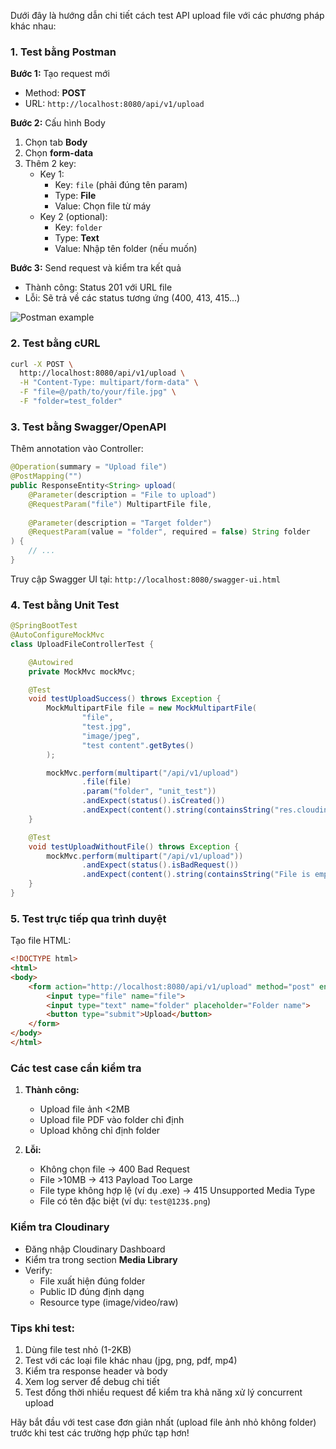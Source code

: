 Dưới đây là hướng dẫn chi tiết cách test API upload file với các phương pháp khác nhau:

### 1. **Test bằng Postman**
**Bước 1:** Tạo request mới
- Method: **POST**
- URL: `http://localhost:8080/api/v1/upload`

**Bước 2:** Cấu hình Body
1. Chọn tab **Body**
2. Chọn **form-data**
3. Thêm 2 key:
    - Key 1:
        - Key: `file` (phải đúng tên param)
        - Type: **File**
        - Value: Chọn file từ máy
    - Key 2 (optional):
        - Key: `folder`
        - Type: **Text**
        - Value: Nhập tên folder (nếu muốn)

**Bước 3:** Send request và kiểm tra kết quả
- Thành công: Status 201 với URL file
- Lỗi: Sẽ trả về các status tương ứng (400, 413, 415...)

![Postman example](https://i.imgur.com/3v6XZ0T.png)

### 2. **Test bằng cURL**
```bash
curl -X POST \
  http://localhost:8080/api/v1/upload \
  -H "Content-Type: multipart/form-data" \
  -F "file=@/path/to/your/file.jpg" \
  -F "folder=test_folder"
```

### 3. **Test bằng Swagger/OpenAPI**
Thêm annotation vào Controller:
```java
@Operation(summary = "Upload file")
@PostMapping("")
public ResponseEntity<String> upload(
    @Parameter(description = "File to upload") 
    @RequestParam("file") MultipartFile file,
    
    @Parameter(description = "Target folder") 
    @RequestParam(value = "folder", required = false) String folder
) {
    // ...
}
```

Truy cập Swagger UI tại: `http://localhost:8080/swagger-ui.html`

### 4. **Test bằng Unit Test**
```java
@SpringBootTest
@AutoConfigureMockMvc
class UploadFileControllerTest {

    @Autowired
    private MockMvc mockMvc;

    @Test
    void testUploadSuccess() throws Exception {
        MockMultipartFile file = new MockMultipartFile(
                "file", 
                "test.jpg", 
                "image/jpeg", 
                "test content".getBytes()
        );

        mockMvc.perform(multipart("/api/v1/upload")
                .file(file)
                .param("folder", "unit_test"))
                .andExpect(status().isCreated())
                .andExpect(content().string(containsString("res.cloudinary.com")));
    }

    @Test
    void testUploadWithoutFile() throws Exception {
        mockMvc.perform(multipart("/api/v1/upload"))
                .andExpect(status().isBadRequest())
                .andExpect(content().string(containsString("File is empty")));
    }
}
```

### 5. **Test trực tiếp qua trình duyệt**
Tạo file HTML:
```html
<!DOCTYPE html>
<html>
<body>
    <form action="http://localhost:8080/api/v1/upload" method="post" enctype="multipart/form-data">
        <input type="file" name="file">
        <input type="text" name="folder" placeholder="Folder name">
        <button type="submit">Upload</button>
    </form>
</body>
</html>
```

### **Các test case cần kiểm tra**
1. **Thành công:**
    - Upload file ảnh <2MB
    - Upload file PDF vào folder chỉ định
    - Upload không chỉ định folder

2. **Lỗi:**
    - Không chọn file → 400 Bad Request
    - File >10MB → 413 Payload Too Large
    - File type không hợp lệ (ví dụ .exe) → 415 Unsupported Media Type
    - File có tên đặc biệt (ví dụ: `test@123$.png`)

### **Kiểm tra Cloudinary**
- Đăng nhập Cloudinary Dashboard
- Kiểm tra trong section **Media Library**
- Verify:
    - File xuất hiện đúng folder
    - Public ID đúng định dạng
    - Resource type (image/video/raw)

### **Tips khi test:**
1. Dùng file test nhỏ (1-2KB)
2. Test với các loại file khác nhau (jpg, png, pdf, mp4)
3. Kiểm tra response header và body
4. Xem log server để debug chi tiết
5. Test đồng thời nhiều request để kiểm tra khả năng xử lý concurrent upload

Hãy bắt đầu với test case đơn giản nhất (upload file ảnh nhỏ không folder) trước khi test các trường hợp phức tạp hơn!